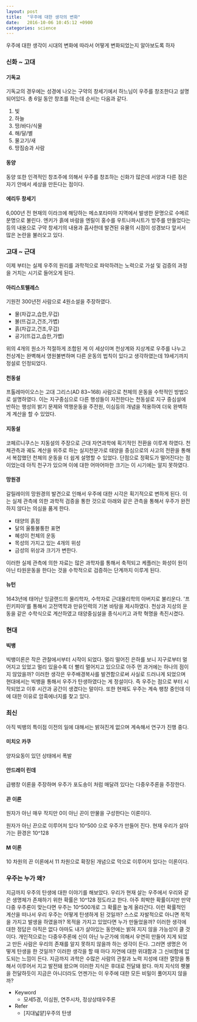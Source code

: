 ```yaml
---
layout: post
title:  "우주에 대한 생각의 변화"
date:   2016-10-06 10:45:12 +0900
categories: science
---
```


우주에 대한 생각이 시대의 변화에 따라서 어떻게 변화되었는지 알아보도록 하자

### 신화 ~ 고대

#### 기독교
기독교의 경우에는 성경에 나오는 구약의 창세기에서 하느님이 우주를 창조한다고 설명되어있다.
총 6일 동안 창조를 하는데 순서는 다음과 같다.

1. 빛
2. 하늘
3. 땅/바다/식물
4. 해/달/별
5. 물고기/새
6. 땅짐승과 사람

#### 동양
동양 또한 인격적인 창조주에 의해서 우주를 창조하는 신화가 많은데 서양과 다른 점은 자기 안에서 세상을 만든다는 점이다.

#### 에리두 창세기
6,000년 전 현재의 이라크에 해당하는 메소포타미아 지역에서 발생한 문명으로 수메르 문명으로 불린다.
엔키가 흙에 바람을 엔릴이 홍수를 우트나파시트가 방주를 만들었다는 등의 내용으로 구약 창세기의 내용과 흡사한데 발견된 유물의 시점이 성경보다 앞서서 많은 논란을 불러오고 있다.

### 고대 ~ 근대
이제 부터는 실제 우주의 원리를 과학적으로 파악하려는 노력으로 가설 및 검증의 과정을 거치는 시기로 들어오게 된다.

#### 아리스토텔레스
기원전 300년전 사람으로 4원소설을 주장하였다.

- 물(차갑고,습한,무겁)
- 불(뜨겁고,건조,가볍)
- 흙(차갑고,건조,무겁)
- 공기(뜨겁고,습한,가볍)

위의 4개의 원소가 적절하게 조합된 게 이 세상이며 천상계와 지상계로 우주를 나누고 천상계는 완벽해서 영원불변하며 다른 운동의 법칙이 있다고 생각하였는데 19세기까지 정설로 인정되었다.

#### 천동설
프톨레마이오스는 고대 그리스(AD 83~168) 사람으로 천체의 운동을 수학적인 방법으로 설명하였다. 이는 지구중심으로 다른 행성들이 자전한다는 천동설로 지구 중심설에 반하는 행성의 밝기 문제와 역행운동을 주전원, 이심등의 개념을 적용하여 더욱 완벽하게 계산을 할 수 있었다.

#### 지동설
코페르니쿠스는 지동설의 주장으로 근대 자연과학에 획기적인 전환을 이루게 하였다. 천체관측과 궤도 계산을 위주로 하는 실지천문가로 태양을 중심으로의 사고의 전환을 통해서 복잡했던 천체의 운동을 더 쉽게 설명할 수 있었다. 단점으로 정확도가 떨어진다는 점이었는데 아직 천구가 있으며 이에 대한 어마어마한 크기는 이 시기에는 알지 못하였다.

#### 망원경
갈릴레이의 망원경의 발견으로 인해서 우주에 대한 시각은 획기적으로 변하게 된다. 이는 실제 관측에 의한 과학적 검증을 통한 것으로 아래와 같은 관측을 통해서 우주가 완전하지 않다는 의심을 품게 한다.

- 태양의 흙점
- 달의 울퉁불퉁한 표면
- 혜성이 천체의 운동
- 목성의 가지고 있는 4개의 위성
- 금성의 위상과 크기가 변한다.

이러한 실제 관측에 의한 자료는 많은 과학자를 통해서 축적되고 케플러는 화성이 원이 아닌 타원운동을 한다는 것을 수학적으로 검증하는 단계까지 이루게 된다.

#### 뉴턴
1643년에 태어난 잉글랜드의 물리학자, 수학자로 근대물리학의 아버지로 불리운다. '프린키피아'를 통해서 고전역학과 만유인력의 기본 바탕을 제시하였다. 천상과 지상의 운동을 같은 수학식으로 계산하였고 태양중심설을 종식시키고 과학 혁명을 촉진시켰다.

### 현대

#### 빅뱅
빅뱅이론은 작은 관찰에서부터 시작이 되었다. 멀리 떨어진 은하를 보니 지구로부터 멀어지고 있었고 멀리 있을수록 더 빨리 멀어지고 있으므로 아주 먼 과거에는 하나의 점이지 않았을까? 이러한 생각은 우주배경복사를 발견함으로써 사실로 드러나게 되었으며 현대에서는 빅뱅을 통해서 우주가 탄생하였다는 게 정설이다. 즉 우주는 점으로 부터 시작되었고 이후 시간과 공간이 생겼다는 말이다. 또한 현재도 우주는 계속 팽창 중인데 이에 대한 이유로 암흑에너지를 찾고 있다.

### 최신
아직 빅뱅의 특이점 이전의 일에 대해서는 밝혀진게 없으며 계속해서 연구가 진행 중다.

#### 미치오 카쿠
양자요동이 있던 상태에서 폭발

#### 안드레이 린데
급팽창 이론을 주장하며 우주가 포도송이 처럼 매달려 있다는 다중우주론을 주장한다.

#### 끈 이론
원자가 아닌 매우 작지만 0이 아닌 끈이 만물을 구성한다는 이론이다.

원자가 아닌 끈으로 이루어저 있다
10^500 으로 우주가 만들어 진다.
현재 우리가 살아가는 환경은 10^128

#### M 이론
10 차원의 끈 이론에서 11 차원으로 확장된 개념으로 막으로 이루어저 있다는 이론이다.

### 우주는 누가 왜?
지금까지 우주의 탄생에 대한 이야기를 해보았다. 우리가 현재 살는 우주에서 우리와 같은 생명체가 존재하기 위한 확률은 10^128 정도라고 한다. 아주 희박한 확률이지만 만약 다중 우주론이 맞는다면 우주는 10^500개로 그 확률은 높게 올라간다. 이런 확률적인 계산을 떠나서 우리 우주는 어떻게 탄생하게 된 것일까? 스스로 자발적으로 아니면 목적을 가지고 발생을 하였을까? 목적을 가지고 있었다면 누가 만들었을까? 이러한 생각에 대한 정답은 아직은 없다 아마도 내가 살아있는 동안에는 밝혀 지지 않을 가능성이 클 것이다. 개인적으로는 다중우주론에 신이 아닌 누군가에 의해서 우연히 만들어 지게 되었고 만든 사람은 우리의 존재를 알지 못하지 않을까 하는 생각이 든다. 그러면 생명은 어떻게 탄생을 한 것일까? 이러한 생각을 할 때 마다 자연에 대한 위대함과 그 신비함에 압도되는 느낌이 든다. 지금까지 과학은 수많은 사람의 관찰과 노력 지성에 대한 열망을 통해서 이루어서 지고 발전돼 왔으며 이러한 지식은 후대로 전달돼 왔다. 마치 지식의 횃불을 전달하듯이 지금은 아니더라도 언젠가는 이 우주에 대한 모든 비밀이 풀어지지 않을까?

- Keyword
  - 모세5경, 이심원, 연주시차, 정상상태우주론
- Refer
  - [지대넓얕]우주의 탄생
